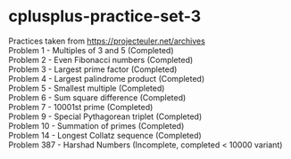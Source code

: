 # cplusplus-practice-set-3  
Practices taken from https://projecteuler.net/archives  
Problem 1 - Multiples of 3 and 5 (Completed)  
Problem 2 - Even Fibonacci numbers (Completed)  
Problem 3 - Largest prime factor (Completed)  
Problem 4 - Largest palindrome product (Completed)  
Problem 5 - Smallest multiple (Completed)  
Problem 6 - Sum square difference (Completed)  
Problem 7 - 10001st prime (Completed)  
Problem 9 - Special Pythagorean triplet (Completed)  
Problem 10 - Summation of primes (Completed)  
Problem 14 - Longest Collatz sequence (Completed)  
Problem 387 - Harshad Numbers (Incomplete, completed < 10000 variant)  
